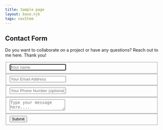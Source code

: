 ```yaml
---
title: Sample page
layout: base.njk
tags: navItem
---
```

<div class="application">  
<section id="contact" action="" method="post">
    <h1>Contact Form</h1>
    <p>Do you want to collaborate on a project or have any questions? Reach out to me here. Thank you!</p>
    <fieldset>
      <input placeholder="Your name" type="text" tabindex="1" required autofocus>
    </fieldset>
    <fieldset>
      <input placeholder="Your Email Address" type="email" tabindex="2" required>
    </fieldset>
    <fieldset>
      <input placeholder="Your Phone Number (optional)" type="tel" tabindex="3" required>
    </fieldset>
        <fieldset>
      <textarea placeholder="Type your message here...." tabindex="5" required></textarea>
    </fieldset>
    <fieldset>
      <button class="submit" type="submit" id="contact-submit" data-submit="...Sending">Submit</button>
    </fieldset>
  </section>
</div>